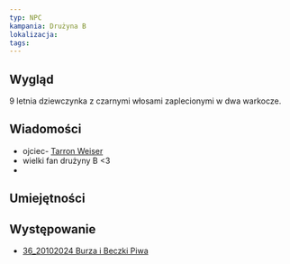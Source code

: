 ```yaml
---
typ: NPC
kampania: Drużyna B
lokalizacja: 
tags: 
---
```


## Wygląd
9 letnia dziewczynka z czarnymi włosami zaplecionymi w dwa warkocze.
## Wiadomości
- ojciec- [Tarron Weiser](./Tarron%20Weiser.md)
- wielki fan drużyny B <3
- 

## Umiejętności

## Występowanie
- [36_20102024 Burza i Beczki Piwa](../sesje/36_20102024%20Burza%20i%20Beczki%20Piwa.md)





